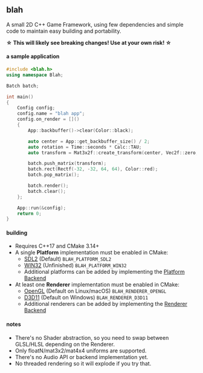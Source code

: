 ## blah
A small 2D C++ Game Framework, using few dependencies and simple code to maintain easy building and portability.

**☆ This will likely see breaking changes! Use at your own risk! ☆**

#### a sample application

```cpp
#include <blah.h>
using namespace Blah;

Batch batch;

int main()
{
    Config config;
    config.name = "blah app";
    config.on_render = []()
    {
        App::backbuffer()->clear(Color::black);

        auto center = App::get_backbuffer_size() / 2;
        auto rotation = Time::seconds * Calc::TAU;
        auto transform = Mat3x2f::create_transform(center, Vec2f::zero, Vec2f::one, rotation);

        batch.push_matrix(transform);
        batch.rect(Rectf(-32, -32, 64, 64), Color::red);
        batch.pop_matrix();

        batch.render();
        batch.clear();
    };

    App::run(&config);
    return 0;
}

```

#### building
 - Requires C++17 and CMake 3.14+
 - A single **Platform** implementation must be enabled in CMake:
	- [SDL2](https://github.com/NoelFB/blah/blob/master/src/internal/platform_sdl2.cpp) (Default) `BLAH_PLATFORM_SDL2`
	- [WIN32](https://github.com/NoelFB/blah/blob/master/src/internal/platform_win32.cpp) (Unfinished) `BLAH_PLATFORM_WIN32`
	- Additional platforms can be added by implementing the [Platform Backend](https://github.com/NoelFB/blah/blob/master/src/internal/platform.h)
 - At least one **Renderer** implementation must be enabled in CMake:
	- [OpenGL](https://github.com/NoelFB/blah/blob/master/src/internal/renderer_gl.cpp) (Default on Linux/macOS) `BLAH_RENDERER_OPENGL`
	- [D3D11](https://github.com/NoelFB/blah/blob/master/src/internal/renderer_d3d11.cpp) (Default on Windows) `BLAH_RENDERER_D3D11`
	- Additional renderers can be added by implementing the [Renderer Backend](https://github.com/NoelFB/blah/blob/master/src/internal/renderer.h)
 
#### notes
 - There's no Shader abstraction, so you need to swap between GLSL/HLSL depending on the Renderer.
 - Only floatN/mat3x2/mat4x4 uniforms are supported.
 - There's no Audio API or backend implementation yet.
 - No threaded rendering so it will explode if you try that.
